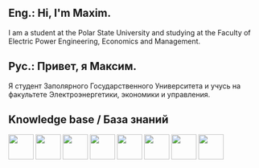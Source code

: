 ## Eng.: Hi, I'm Maxim. 
I am a student at the Polar State University and studying at the Faculty of Electric Power Engineering, Economics and Management.
## Рус.: Привет, я Максим. 
Я студент Заполярного Государственного Университета и учусь на факультете Электроэнергетики, экономики и управления.

## Knowledge base / База знаний
<a href="https://learn.microsoft.com/en-us/cpp/?view=msvc-170"> <img src="https://github.com/max0194/imagesforreadme/blob/main/cplusplus_original_logo_icon_146581.webp" width="50" height="50"/></a>
<a href="https://learn.microsoft.com/en-us/dotnet/csharp/"><img src="https://github.com/max0194/imagesforreadme/blob/main/kisspng-c-programming-language-computer-icons-computer-pr-programming-5acadc62277db6.6978009015232441301618.png" width="50" height="50"/></a>
<a href="https://visualstudio.microsoft.com/ru/"><img src="https://github.com/max0194/imagesforreadme/blob/main/20200924113653.png" width="50" height="50"/></a>
<a href="https://www.visual-paradigm.com/"><img src="https://github.com/max0194/imagesforreadme/blob/main/Visual-Paradigm-Crack.png" width="50" height="50"/></a>
<a href="https://www.cisco.com/"><img src="https://github.com/max0194/imagesforreadme/blob/main/04.CISCO_.png?raw=true" width="50" height="50"/></a>
<a href="https://www.draw.com"><img src="https://github.com/max0194/imagesforreadme/blob/main/draw-io.png" width="50" height="50"/></a>
<a href="https://www.figma.com/"><img src="https://github.com/max0194/imagesforreadme/blob/main/0e0f44e4-8de2-49c9-b8f0-406ece8fd1b6-cover.png" width="50" height="50"/></a>
<a href="https://www.linux.org/"><img src="https://github.com/max0194/imagesforreadme/blob/main/68747470733a2f2f7374617469632d30302e69636f6e6475636b2e636f6d2f6173736574732e30302f6c696e75782d69636f6e2d3230343878323034382d737930367434756e2e706e67.png" width="50" height="50"/></a>

<!--
**max0194/max0194** is a ✨ _special_ ✨ repository because its `README.md` (this file) appears on your GitHub profile.

Here are some ideas to get you started:

- 🔭 I’m currently working on ...
- 🌱 I’m currently learning ...
- 👯 I’m looking to collaborate on ...
- 🤔 I’m looking for help with ...
- 💬 Ask me about ...
- 📫 How to reach me: ...
- 😄 Pronouns: ...
- ⚡ Fun fact: ...
-->
